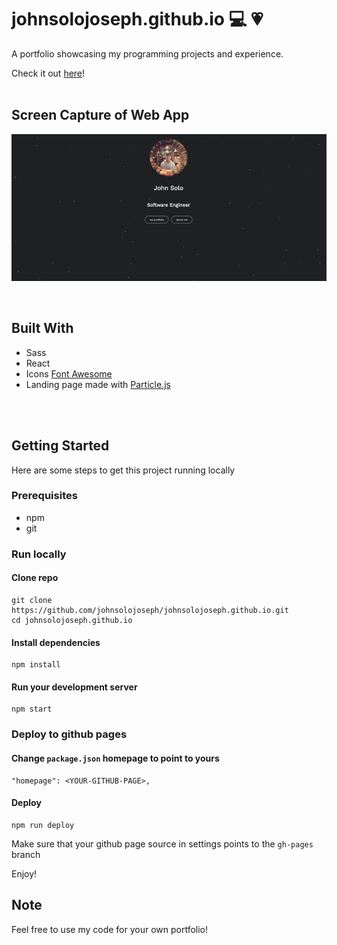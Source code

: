 # johnsolojoseph.github.io :computer: :heartpulse:
A portfolio showcasing my programming projects and experience.

Check it out [here](https://johnsolojoseph.github.io)!
<br />
<br />

## Screen Capture of Web App
![Portfolio](https://raw.githubusercontent.com/johnsolojoseph/johnsolojoseph.github.io/master/src/assets/portfolio.gif)

<br />

## Built With

- Sass
- React
- Icons [Font Awesome](https://fontawesome.com/icons)
- Landing page made with [Particle.js](https://vincentgarreau.com/particles.js/)

<br />
<br />

<!-- GETTING STARTED -->
## Getting Started
Here are some steps to get this project running locally

### Prerequisites

* npm
* git

### Run locally 

#### Clone repo

```
git clone https://github.com/johnsolojoseph/johnsolojoseph.github.io.git
cd johnsolojoseph.github.io
```

#### Install dependencies

```
npm install 
```

#### Run your development server

```
npm start
```

### Deploy to github pages

#### Change ```package.json``` homepage to point to yours

```
"homepage": <YOUR-GITHUB-PAGE>,
```

#### Deploy

```
npm run deploy
```

Make sure that your github page source in settings points to the ```gh-pages``` branch

Enjoy!



## Note
Feel free to use my code for your own portfolio!

